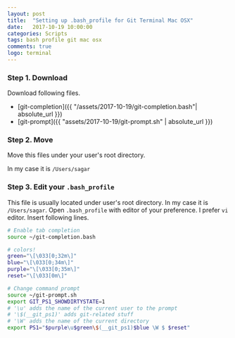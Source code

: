 ```yaml
---
layout: post
title:  "Setting up .bash_profile for Git Terminal Mac OSX"
date:   2017-10-19 10:00:00
categories: Scripts
tags: bash profile git mac osx
comments: true
logo: terminal
---
```


### Step 1. Download

Download following files.

* [git-completion]({{ "/assets/2017-10-19/git-completion.bash"| absolute_url }})
* [git-prompt]({{ "assets/2017-10-19/git-prompt.sh" | absolute_url }})

### Step 2. Move

Move this files under your user's root directory. 

In my case it is `/Users/sagar`

### Step 3. Edit your `.bash_profile`

This file is usually located under user's root directory. In my case it is `/Users/sagar`.
Open `.bash_profile` with editor of your preference. I prefer `vi` editor. 
Insert following lines.

```sh
# Enable tab completion
source ~/git-completion.bash

# colors!
green="\[\033[0;32m\]"
blue="\[\033[0;34m\]"
purple="\[\033[0;35m\]"
reset="\[\033[0m\]"

# Change command prompt
source ~/git-prompt.sh
export GIT_PS1_SHOWDIRTYSTATE=1
# '\u' adds the name of the current user to the prompt
# '\$(__git_ps1)' adds git-related stuff
# '\W' adds the name of the current directory
export PS1="$purple\u$green\$(__git_ps1)$blue \W $ $reset"
```